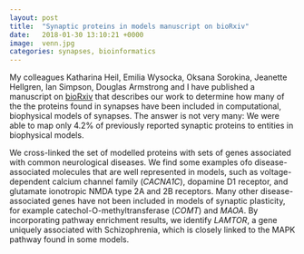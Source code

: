 ```yaml
---
layout: post
title:  "Synaptic proteins in models manuscript on bioRxiv"
date:   2018-01-30 13:10:21 +0000
image:  venn.jpg
categories: synapses, bioinformatics
---
```


My colleagues Katharina Heil, Emilia Wysocka, Oksana Sorokina,
Jeanette Hellgren, Ian Simpson, Douglas Armstrong and I have published
a manuscript on
[bioRxiv](http://biorxiv.org/cgi/content/short/254094v1) that
describes our work to determine how many of the the proteins found in
synapses have been included in computational, biophysical models of
synapses. The answer is not very many: We were able to map only 4.2%
of previously reported synaptic proteins to entities in biophysical
models.

We cross-linked the set of modelled proteins with sets of genes
associated with common neurological diseases. We find some examples ofo
disease-associated molecules that are well represented in models, such
as voltage-dependent calcium channel family (_CACNA1C_), dopamine D1
receptor, and glutamate ionotropic NMDA type 2A and 2B receptors. Many
other disease-associated genes have not been included in models of
synaptic plasticity, for example catechol-O-methyltransferase (_COMT_)
and _MAOA_. By incorporating pathway enrichment results, we identify
_LAMTOR_, a gene uniquely associated with Schizophrenia, which is
closely linked to the MAPK pathway found in some models.

<!--  LocalWords:  KappaNEURON png Oksana Sorokina arXiv SpatialKappa
 -->
<!--  LocalWords:  Sterratt Maler Halász HSB Taormina Springer Cham
 -->
<!--  LocalWords:  doi Preprint bioRxiv Katharina Heil Wysocka CACNA
 -->
<!--  LocalWords:  NMDA catechol methyltransferase COMT MAOA LAMTOR
 -->
<!--  LocalWords:  MAPK
 -->
